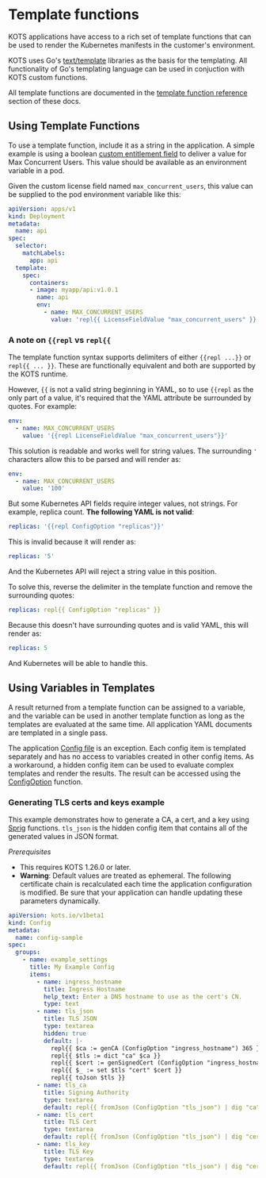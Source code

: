 # Template functions

KOTS applications have access to a rich set of template functions that can be used to render the Kubernetes manifests in the customer's environment.

KOTS uses Go's [text/template](https://golang.org/pkg/text/template/) libraries as the basis for the templating. All functionality of Go's templating language can be used in conjuction with KOTS custom functions.

All template functions are documented in the [template function reference](/reference/template-functions) section of these docs.

## Using Template Functions

To use a template function, include it as a string in the application.
A simple example is using a boolean [custom entitlement field](/vendor/entitlements/custom-entitlements/) to deliver a value for Max Concurrent Users.
This value should be available as an environment variable in a pod.

Given the custom license field named `max_concurrent_users`, this value can be supplied to the pod environment variable like this:

```yaml
apiVersion: apps/v1
kind: Deployment
metadata:
  name: api
spec:
  selector:
    matchLabels:
      app: api
  template:
    spec:
      containers:
      - image: myapp/api:v1.0.1
        name: api
        env:
          - name: MAX_CONCURRENT_USERS
            value: 'repl{{ LicenseFieldValue "max_concurrent_users" }}'
```

### A note on `{{repl` vs `repl{{`

The template function syntax supports delimiters of either `{{repl ...}}` or `repl{{ ... }}`.
These are functionally equivalent and both are supported by the KOTS runtime.

However, `{{` is not a valid string beginning in YAML, so to use `{{repl` as the only part of a value, it's required that the YAML attribute be surrounded by quotes.
For example:

```yaml
env:
  - name: MAX_CONCURRENT_USERS
    value: '{{repl LicenseFieldValue "max_concurrent_users"}}'
```

This solution is readable and works well for string values.
The surrounding `'` characters allow this to be parsed and will render as:

```yaml
env:
  - name: MAX_CONCURRENT_USERS
    value: '100'
```

But some Kubernetes API fields require integer values, not strings.
For example, replica count. **The following YAML is not valid**:

```yaml
replicas: '{{repl ConfigOption "replicas"}}'
```

This is invalid because it will render as:

```yaml
replicas: '5'
```

And the Kubernetes API will reject a string value in this position.

To solve this, reverse the delimiter in the template function and remove the surrounding quotes:

```yaml
replicas: repl{{ ConfigOption "replicas" }}
```

Because this doesn't have surrounding quotes and is valid YAML, this will render as:

```yaml
replicas: 5
```

And Kubernetes will be able to handle this.

## Using Variables in Templates

A result returned from a template function can be assigned to a variable, and the variable can be used in another template function as long as the templates are evaluated at the same time.
All application YAML documents are templated in a single pass.

The application [Config file](/reference/v1beta1/config/) is an exception.
Each config item is templated separately and has no access to variables created in other config items.
As a workaround, a hidden config item can be used to evaluate complex templates and render the results.
The result can be accessed using the [ConfigOption](/reference/template-functions/config-context/#configoption) function.

### Generating TLS certs and keys example

This example demonstrates how to generate a CA, a cert, and a key using [Sprig](http://masterminds.github.io/sprig/) functions.
`tls_json` is the hidden config item that contains all of the generated values in JSON format.

*Prerequisites*
* This requires KOTS 1.26.0 or later.
* **Warning**: Default values are treated as ephemeral. The following certificate chain is recalculated each time the application configuration is modified. Be sure that your application can handle updating these parameters dynamically.

```yaml
apiVersion: kots.io/v1beta1
kind: Config
metadata:
  name: config-sample
spec:
  groups:
    - name: example_settings
      title: My Example Config
      items:
        - name: ingress_hostname
          title: Ingress Hostname
          help_text: Enter a DNS hostname to use as the cert's CN.
          type: text
        - name: tls_json
          title: TLS JSON
          type: textarea
          hidden: true
          default: |-
            repl{{ $ca := genCA (ConfigOption "ingress_hostname") 365 }}
            repl{{ $tls := dict "ca" $ca }}
            repl{{ $cert := genSignedCert (ConfigOption "ingress_hostname") (list ) (list (ConfigOption "ingress_hostname")) 365 $ca }}
            repl{{ $_ := set $tls "cert" $cert }}
            repl{{ toJson $tls }}
        - name: tls_ca
          title: Signing Authority
          type: textarea
          default: repl{{ fromJson (ConfigOption "tls_json") | dig "ca" "Cert" "" }}
        - name: tls_cert
          title: TLS Cert
          type: textarea
          default: repl{{ fromJson (ConfigOption "tls_json") | dig "cert" "Cert" "" }}
        - name: tls_key
          title: TLS Key
          type: textarea
          default: repl{{ fromJson (ConfigOption "tls_json") | dig "cert" "Key" "" }}
```
